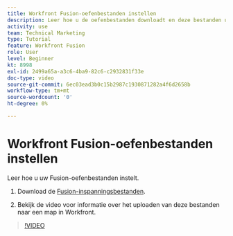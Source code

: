 ```yaml
---
title: Workfront Fusion-oefenbestanden instellen
description: Leer hoe u de oefenbestanden downloadt en deze bestanden uploadt naar een map in Workfront, in [!DNL Adobe Workfront Fusion].
activity: use
team: Technical Marketing
type: Tutorial
feature: Workfront Fusion
role: User
level: Beginner
kt: 8998
exl-id: 2499a65a-a3c6-4ba9-82c6-c2932831f33e
doc-type: video
source-git-commit: 6ec03ead3b0c15b2987c1930871282a4f6d2658b
workflow-type: tm+mt
source-wordcount: '0'
ht-degree: 0%

---
```


# Workfront Fusion-oefenbestanden instellen

Leer hoe u uw Fusion-oefenbestanden instelt.

1. Download de [Fusion-inspanningsbestanden](/help/assets/fusion-exercise-files.zip).

1. Bekijk de video voor informatie over het uploaden van deze bestanden naar een map in Workfront.

>[!VIDEO](https://video.tv.adobe.com/v/335258/?quality=12&learn=on)
